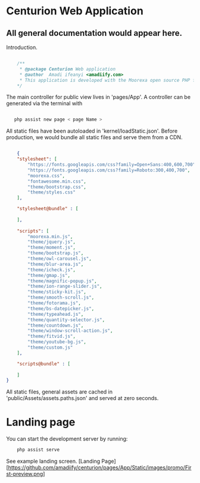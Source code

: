 # Centurion Web Application

## All general documentation would appear here.

Introduction.

```php

    /**
     * @package Centurion Web application
     * @author  Amadi ifeanyi <amadiify.com>
     * This application is developed with the Moorexa open source PHP framework, developed and managed by Fregate Software Lab.
    */
```

The main controller for public view lives in 'pages/App'. A controller can be generated via the terminal with 

```bash

   php assist new page < page Name >
```

All static files have been autoloaded in 'kernel/loadStatic.json'. Before production, we would bundle all static files and serve them from a CDN. 

```json

    {
    "stylesheet": [
        "https://fonts.googleapis.com/css?family=Open+Sans:400,600,700",
        "https://fonts.googleapis.com/css?family=Roboto:300,400,700",
        "moorexa.css",
        "fontawesome.min.css",
        "theme/bootstrap.css",
        "theme/styles.css"
    ],

    "stylesheet@bundle" : [
        
    ],
    
    "scripts": [
        "moorexa.min.js",
        "theme/jquery.js",
        "theme/moment.js",
        "theme/bootstrap.js",
        "theme/owl-carousel.js",
        "theme/blur-area.js",
        "theme/icheck.js",
        "theme/gmap.js",
        "theme/magnific-popup.js",
        "theme/ion-range-slider.js",
        "theme/sticky-kit.js",
        "theme/smooth-scroll.js",
        "theme/fotorama.js",
        "theme/bs-datepicker.js",
        "theme/typeahead.js",
        "theme/quantity-selector.js",
        "theme/countdown.js",
        "theme/window-scroll-action.js",
        "theme/fitvid.js",
        "theme/youtube-bg.js",
        "theme/custom.js"
    ],

    "scripts@bundle" : [
         
    ]
}
```

All static files, general assets are cached in 'public/Assets/assets.paths.json' and served at zero seconds.

# Landing page
You can start the development server by running:

```bash
    php assist serve
```

See example landing screen.
[Landing Page][https://github.com/amadiify/centurion/pages/App/Static/images/promo/First-preview.png]

